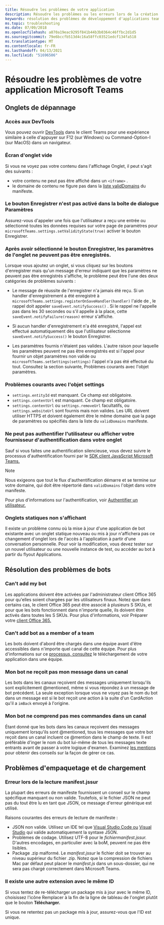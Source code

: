 ```yaml
---
title: Résoudre les problèmes de votre application
description: Résoudre les problèmes ou les erreurs lors de la création d'applications pour Microsoft Teams
keywords: résolution des problèmes de développement d'applications teams
ms.topic: troubleshooting
ms.date: 07/09/2018
ms.openlocfilehash: a870a19eac9295f841b44b3b0364c46ffbc2d1d5
ms.sourcegitcommit: 79e6bccfb513d4c16a58ffc03521edcf134fa518
ms.translationtype: MT
ms.contentlocale: fr-FR
ms.lasthandoff: 04/13/2021
ms.locfileid: "51696506"
---
```

# <a name="troubleshoot-your-microsoft-teams-app"></a>Résoudre les problèmes de votre application Microsoft Teams

## <a name="troubleshooting-tabs"></a>Onglets de dépannage

### <a name="accessing-the-devtools"></a>Accès aux DevTools

Vous pouvez ouvrir [DevTools](~/tabs/how-to/developer-tools.md) dans le client Teams pour une expérience similaire à celle d'appuyer sur F12 (sur Windows) ou Command-Option-I (sur MacOS) dans un navigateur.

### <a name="blank-tab-screen"></a>Écran d'onglet vide

Si vous ne voyez pas votre contenu dans l'affichage Onglet, il peut s'agit des suivants :

* votre contenu ne peut pas être affiché dans un `<iframe>` .
* le domaine de contenu ne figure pas dans la [liste validDomains](~/resources/schema/manifest-schema.md#validdomains) du manifeste.

### <a name="the-save-button-isnt-enabled-on-the-settings-dialog"></a>Le bouton Enregistrer n'est pas activé dans la boîte de dialogue Paramètres

Assurez-vous d'appeler une fois que l'utilisateur a reçu une entrée ou sélectionné toutes les données requises sur votre page de paramètres pour `microsoftTeams.settings.setValidityState(true)` activer le bouton Enregistrer.

### <a name="after-selecting-the-save-button-the-tab-settings-cannot-be-saved"></a>Après avoir sélectionné le bouton Enregistrer, les paramètres de l'onglet ne peuvent pas être enregistrés.

Lorsque vous ajoutez un onglet, si vous cliquez sur les boutons d'enregistrer mais qu'un message d'erreur indiquant que les paramètres ne peuvent pas être enregistrés s'affiche, le problème peut être l'une des deux catégories de problèmes suivants :

* Le message de réussite de l'enregistrer n'a jamais été reçu. Si un handler d'enregistrement a été enregistré à `microsoftTeams.settings.registerOnSaveHandler(handler)` l'aide de , le rappel doit appeler `saveEvent.notifySuccess()` . Si le rappel ne l'appelle pas dans les 30 secondes ou s'il appelle à la place, cette `saveEvent.notifyFailure(reason)` erreur s'affiche.

* Si aucun handler d'enregistrement n'a été enregistré, l'appel est effectué automatiquement dès que l'utilisateur sélectionne `saveEvent.notifySuccess()` le bouton Enregistrer.

* Les paramètres fournis n'étaient pas valides. L'autre raison pour laquelle les paramètres peuvent ne pas être enregistrés est si l'appel pour fournir un objet paramètres non valide ou `microsoftTeams.setSettings(settings)` l'appel n'a pas été effectué du tout. Consultez la section suivante, Problèmes courants avec l'objet paramètres.

### <a name="common-problems-with-the-settings-object"></a>Problèmes courants avec l'objet settings

* `settings.entityId` est manquant. Ce champ est obligatoire.
* `settings.contentUrl` est manquant. Ce champ est obligatoire.
* `settings.contentUrl` ou `settings.removeUrl` facultatifs, ou `settings.websiteUrl` sont fournis mais non valides. Les URL doivent utiliser HTTPS et doivent également être le même domaine que la page de paramètres ou spécifiés dans la liste du `validDomains` manifeste.

### <a name="cant-authenticate-the-user-or-display-your-auth-provider-in-your-tab"></a>Ne peut pas authentifier l'utilisateur ou afficher votre fournisseur d'authentification dans votre onglet

Sauf si vous faites une authentification silencieuse, vous devez suivre le processus d'authentification fourni par le [SDK client JavaScript Microsoft Teams.](/javascript/api/overview/msteams-client.md)

> [!NOTE]
>Nous exigeons que tout le flux d'authentification démarre et se termine sur votre domaine, qui doit être répertorié dans `validDomains` l'objet dans votre manifeste.

Pour plus d'informations sur l'authentification, voir [Authentifier un utilisateur.](~/concepts/authentication/authentication.md)

### <a name="static-tabs-not-showing-up"></a>Onglets statiques non s'affichant

Il existe un problème connu où la mise à jour d'une application de bot existante avec un onglet statique nouveau ou mis à jour n'affichera pas ce changement d'onglet lors de l'accès à l'application à partir d'une conversation personnelle.  Pour voir la modification, vous devez tester sur un nouvel utilisateur ou une nouvelle instance de test, ou accéder au bot à partir du flyout Applications.

## <a name="troubleshooting-bots"></a>Résolution des problèmes de bots

### <a name="cant-add-my-bot"></a>Can't add my bot

Les applications doivent être activées par l'administrateur client Office 365 pour qu'elles soient chargées par les utilisateurs finaux. Notez que dans certains cas, le client Office 365 peut être associé à plusieurs S SKUs, et pour que les bots fonctionnent dans n'importe quelle, ils doivent être activés dans toutes les S SKUs. Pour plus d'informations, voir Préparer votre [client Office 365.](~/concepts/build-and-test/prepare-your-o365-tenant.md)

### <a name="cant-add-bot-as-a-member-of-a-team"></a>Can't add bot as a member of a team

Les bots doivent d'abord être chargés dans une équipe avant d'être accessibles dans n'importe quel canal de cette équipe. Pour plus d'informations sur ce [processus, consultez](~/concepts/deploy-and-publish/apps-upload.md) le téléchargement de votre application dans une équipe.

### <a name="my-bot-doesnt-get-my-message-in-a-channel"></a>Mon bot ne reçoit pas mon message dans un canal

Les bots dans les canaux reçoivent des messages uniquement lorsqu'ils sont explicitement @mentioned, même si vous répondez à un message de bot précédent. La seule exception lorsque vous ne voyez pas le nom du bot dans un message est si le bot reçoit une action à la suite d'un CardAction qu'il a `imBack` envoyé à l'origine.

### <a name="my-bot-doesnt-understand-my-commands-when-in-a-channel"></a>Mon bot ne comprend pas mes commandes dans un canal

Étant donné que les bots dans les canaux reçoivent des messages uniquement lorsqu'ils sont @mentioned, tous les messages que votre bot reçoit dans un canal incluent ce @mention dans le champ de texte. Il est préférable d'inger le nom du bot lui-même de tous les messages texte entrants avant de passer à votre logique d'examen. Examinez [les mentions](../bots/how-to/conversations/channel-and-group-conversations.md#work-with-mentions) pour obtenir des conseils sur la façon de gérer ce cas.

## <a name="issues-with-packaging-and-uploading"></a>Problèmes d'empaquetage et de chargement

### <a name="error-while-reading-manifestjson"></a>Erreur lors de la lecture manifest.jssur

La plupart des erreurs de manifeste fournissent un conseil sur le champ spécifique manquant ou non valide. Toutefois, si le fichier JSON ne peut pas du tout être lu en tant que JSON, ce message d'erreur générique est utilisé.

Raisons courantes des erreurs de lecture de manifeste :

* JSON non valide. Utilisez un IDE tel que [Visual Studio Code ou](https://code.visualstudio.com) [Visual Studio](https://www.visualstudio.com/vs/) qui valide automatiquement la syntaxe JSON.
* Problèmes de codage. Utilisez UTF-8 pour le *fichiermanifest.jssur.* D'autres encodages, en particulier avec la boM, peuvent ne pas être lisibles.
* Package .zip malformé. Le *manifest.jssur* le fichier doit se trouver au niveau supérieur du fichier .zip. Notez que la compression de fichiers Mac par défaut peut placer le *manifest.js* dans un sous-dossier, qui ne sera pas chargé correctement dans Microsoft Teams.

### <a name="another-extension-with-same-id-exists"></a>Il existe une autre extension avec le même ID

Si vous tentez de re-télécharger un package mis à jour  avec le même ID, choisissez l'icône Remplacer à la fin de la ligne de tableau de l'onglet plutôt que le bouton **Télécharger.**

Si vous ne retentez pas un package mis à jour, assurez-vous que l'ID est unique.
